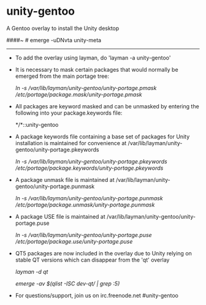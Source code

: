 unity-gentoo
============

A Gentoo overlay to install the Unity desktop

####~ # emerge -uDNvta unity-meta

--------------------------------------------------------------

* To add the overlay using layman, do 'layman -a unity-gentoo'

* It is necessary to mask certain packages that would normally be emerged from the main portage tree:

	*ln -s /var/lib/layman/unity-gentoo/unity-portage.pmask /etc/portage/package.mask/unity-portage.pmask*

* All packages are keyword masked and can be unmasked by entering the following into your package.keywords file:

	\*/\*::unity-gentoo

* A package keywords file containing a base set of packages for Unity installation is maintained for convenience at /var/lib/layman/unity-gentoo/unity-portage.pkeywords

	*ln -s /var/lib/layman/unity-gentoo/unity-portage.pkeywords /etc/portage/package.keywords/unity-portage.pkeywords*

* A package unmask file is maintained at /var/lib/layman/unity-gentoo/unity-portage.punmask

	*ln -s /var/lib/layman/unity-gentoo/unity-portage.punmask /etc/portage/package.unmask/unity-portage.punmask*

* A package USE file is maintained at /var/lib/layman/unity-gentoo/unity-portage.puse

	*ln -s /var/lib/layman/unity-gentoo/unity-portage.puse /etc/portage/package.use/unity-portage.puse*


* QT5 packages are now included in the overlay due to Unity relying on stable QT versions which can disappear from the 'qt' overlay

	*layman -d qt*

	*emerge -av $(qlist -ISC dev-qt/ | grep \:5)*


* For questions/support, join us on irc.freenode.net #unity-gentoo

